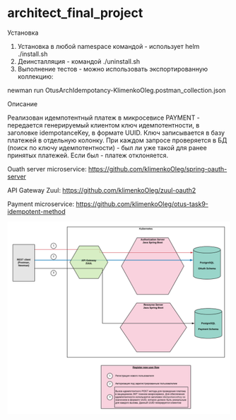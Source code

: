 # architect_final_project

Установка 

1) Установка в любой namespace командой - использует helm
./install.sh 
2) Деинсталляция - командой ./uninstall.sh
3) Выполнение тестов - можно использовать экспортированную коллекцию:

newman run OtusArchIdempotancy-KlimenkoOleg.postman_collection.json


Описание

Реализован идемпотентный платеж в микросевисе PAYMENT - передается генерируемый клиентом ключ идемпотентности, в заголовке idempotanceKey, в формате UUID.
Ключ записывается в базу платежей в отдельную колонку. При каждом запросе проверяется в БД (поиск по ключу идемпотентности) - был ли уже такой для ранее принятых платежей. Если был - платеж отклоняется. 


Ouath server microservice:  https://github.com/klimenkoOleg/spring-oauth-server

API Gateway Zuul: https://github.com/klimenkoOleg/zuul-oauth2

Payment microservice: https://github.com/klimenkoOleg/otus-task9-idempotent-method



![Architecture](https://github.com/klimenkoOleg/architect_final_project/blob/master/OTUS%20Architecture%20training%20-%20Idempotancy%20lesson.png?raw=true)
